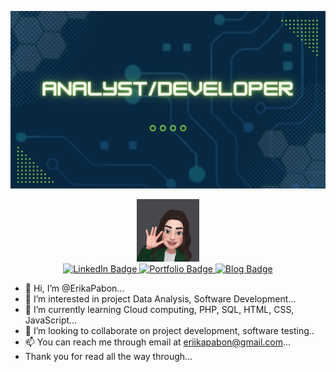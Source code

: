 [![MasterHead](https://raw.githubusercontent.com/ErikaPabon/ErikaPabon/main/AnalystDeveloper.jpg)](https://github.com/ErikaPabon)

<div id="header" align="center">
  <img src="https://raw.githubusercontent.com/ErikaPabon/ErikaPabon/main/Hithere.jpg" width="100"/>
</div>
<div id="badges" align="center">
  <a href="https://www.linkedin.com/in/erikaapabontriana/">
    <img src="https://img.shields.io/badge/LinkedIn-blue?style=for-the-badge&logo=linkedin&logoColor=white" alt="LinkedIn Badge"/>
  </a>
  <a href="https://erikapabon.github.io/">
    <img src="https://img.shields.io/badge/Portfolio-Here!-brightgreen&logoColor=white?style=for-the-badge" alt="Portfolio Badge"/>
  </a>
   <a href="https://erikapabon.hashnode.dev/">
    <img src="https://img.shields.io/badge/Blog-Here!-green?style=for-the-badge&logo=blog" alt="Blog Badge"/>
  </a>
</div>

- 👋 Hi, I’m @ErikaPabon...
- 👀 I’m interested in project Data Analysis, Software Development...
- 🌱 I’m currently learning Cloud computing, PHP, SQL, HTML, CSS, JavaScript...
- 💞️ I’m looking to collaborate on project development, software testing..
- 📫 You can reach me through email at eriikapabon@gmail.com...
- Thank you for read all the way through...

